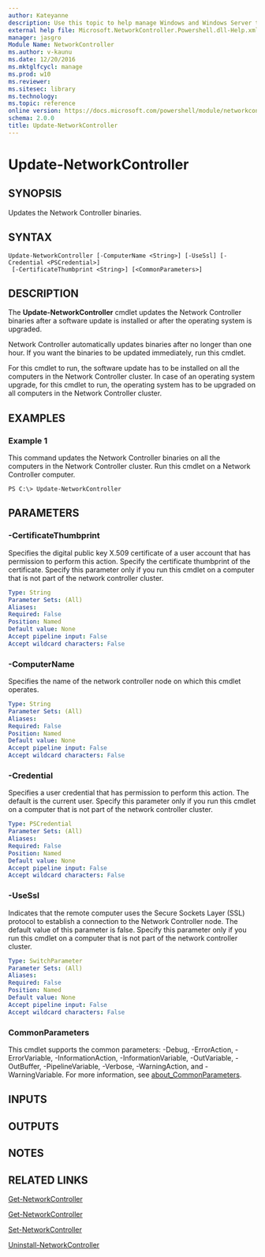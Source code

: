 ```yaml
---
author: Kateyanne
description: Use this topic to help manage Windows and Windows Server technologies with Windows PowerShell.
external help file: Microsoft.NetworkController.Powershell.dll-Help.xml
manager: jasgro
Module Name: NetworkController
ms.author: v-kaunu
ms.date: 12/20/2016
ms.mktglfcycl: manage
ms.prod: w10
ms.reviewer: 
ms.sitesec: library
ms.technology: 
ms.topic: reference
online version: https://docs.microsoft.com/powershell/module/networkcontroller/update-networkcontroller?view=windowsserver2022-ps&wt.mc_id=ps-gethelp
schema: 2.0.0
title: Update-NetworkController
---
```


# Update-NetworkController

## SYNOPSIS

Updates the Network Controller binaries.

## SYNTAX

```
Update-NetworkController [-ComputerName <String>] [-UseSsl] [-Credential <PSCredential>]
 [-CertificateThumbprint <String>] [<CommonParameters>]
```

## DESCRIPTION

The **Update-NetworkController** cmdlet updates the Network Controller binaries after a software update is installed or after the operating system is upgraded.

Network Controller automatically updates binaries after no longer than one hour. If you want the binaries to be updated immediately, run this cmdlet.

For this cmdlet to run, the software update has to be installed on all the computers in the Network Controller cluster. In case of an operating system upgrade, for this cmdlet to run, the operating system has to be upgraded on all computers in the Network Controller cluster.

## EXAMPLES

### Example 1

This command updates the Network Controller binaries on all the computers in the Network Controller cluster. Run this cmdlet on a Network Controller computer.

```
PS C:\> Update-NetworkController
```

## PARAMETERS

### -CertificateThumbprint

Specifies the digital public key X.509 certificate of a user account that has permission to perform this action.
Specify the certificate thumbprint of the certificate.
Specify this parameter only if you run this cmdlet on a computer that is not part of the network controller cluster.

```yaml
Type: String
Parameter Sets: (All)
Aliases: 
Required: False
Position: Named
Default value: None
Accept pipeline input: False
Accept wildcard characters: False
```

### -ComputerName

Specifies the name of the network controller node on which this cmdlet operates.

```yaml
Type: String
Parameter Sets: (All)
Aliases: 
Required: False
Position: Named
Default value: None
Accept pipeline input: False
Accept wildcard characters: False
```

### -Credential

Specifies a user credential that has permission to perform this action.
The default is the current user.
Specify this parameter only if you run this cmdlet on a computer that is not part of the network controller cluster.

```yaml
Type: PSCredential
Parameter Sets: (All)
Aliases: 
Required: False
Position: Named
Default value: None
Accept pipeline input: False
Accept wildcard characters: False
```

### -UseSsl

Indicates that the remote computer uses the Secure Sockets Layer (SSL) protocol to establish a connection to the Network Controller node.
The default value of this parameter is false.
Specify this parameter only if you run this cmdlet on a computer that is not part of the network controller cluster.

```yaml
Type: SwitchParameter
Parameter Sets: (All)
Aliases: 
Required: False
Position: Named
Default value: None
Accept pipeline input: False
Accept wildcard characters: False
```

### CommonParameters

This cmdlet supports the common parameters: -Debug, -ErrorAction, -ErrorVariable, -InformationAction, -InformationVariable, -OutVariable, -OutBuffer, -PipelineVariable, -Verbose, -WarningAction, and -WarningVariable. For more information, see [about_CommonParameters](https://go.microsoft.com/fwlink/?LinkID=113216).

## INPUTS

## OUTPUTS

## NOTES

## RELATED LINKS

[Get-NetworkController](./Get-NetworkController.md)

[Get-NetworkController](./Get-NetworkController.md)

[Set-NetworkController](./Set-NetworkController.md)

[Uninstall-NetworkController](./Uninstall-NetworkController.md)
